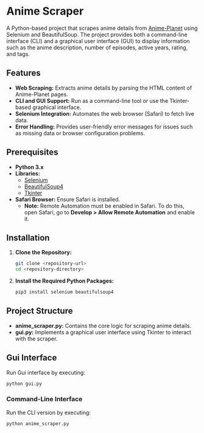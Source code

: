 # Anime Scraper

A Python-based project that scrapes anime details from [Anime-Planet](https://www.anime-planet.com) using Selenium and BeautifulSoup. The project provides both a command-line interface (CLI) and a graphical user interface (GUI) to display information such as the anime description, number of episodes, active years, rating, and tags.

## Features

- **Web Scraping:** Extracts anime details by parsing the HTML content of Anime-Planet pages.
- **CLI and GUI Support:** Run as a command-line tool or use the Tkinter-based graphical interface.
- **Selenium Integration:** Automates the web browser (Safari) to fetch live data.
- **Error Handling:** Provides user-friendly error messages for issues such as missing data or browser configuration problems.

## Prerequisites

- **Python 3.x**
- **Libraries:**
  - [Selenium](https://selenium-python.readthedocs.io/)
  - [BeautifulSoup4](https://www.crummy.com/software/BeautifulSoup/bs4/doc/)
  - [Tkinter](https://docs.python.org/3/library/tkinter.html)
- **Safari Browser:** Ensure Safari is installed.
  - **Note:** Remote Automation must be enabled in Safari. To do this, open Safari, go to **Develop > Allow Remote Automation** and enable it.

## Installation

1. **Clone the Repository:**

    ```bash
    git clone <repository-url>
    cd <repository-directory>
    ```

2. **Install the Required Python Packages:**

    ```bash
    pip3 install selenium beautifulsoup4
    ```

## Project Structure

- **anime_scraper.py:** Contains the core logic for scraping anime details.
- **gui.py:** Implements a graphical user interface using Tkinter to interact with the scraper.

## Gui Interface

Run Gui interface by executing: 

```bash
python gui.py
```

### Command-Line Interface

Run the CLI version by executing:

```bash
python anime_scraper.py

